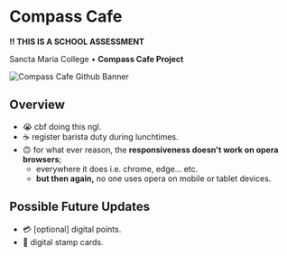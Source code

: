 # Compass Cafe

**‼ THIS IS A SCHOOL ASSESSMENT**

Sancta Maria College  •  **Compass Cafe Project**

![Compass Cafe Github Banner](https://github.com/J4Q4/Compass-Cafe/blob/main/extras/githubbanner2.png)

## Overview
- 😭  cbf doing this ngl.
- ☕ register barista duty during lunchtimes.
- 🙃 for what ever reason, the **responsiveness doesn't work on opera browsers**;
  - everywhere it does i.e. chrome, edge... etc.
  - **but then again,** no one uses opera on mobile or tablet devices.

## Possible Future Updates
- 💳 [optional] digital points.
- 🎫 digital stamp cards.
